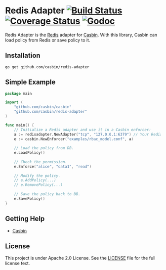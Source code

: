 Redis Adapter [![Build Status](https://travis-ci.org/casbin/redis-adapter.svg?branch=master)](https://travis-ci.org/casbin/redis-adapter) [![Coverage Status](https://coveralls.io/repos/github/casbin/redis-adapter/badge.svg?branch=master)](https://coveralls.io/github/casbin/redis-adapter?branch=master) [![Godoc](https://godoc.org/github.com/casbin/redis-adapter?status.svg)](https://godoc.org/github.com/casbin/redis-adapter)
====

Redis Adapter is the [Redis](https://redis.io/) adapter for [Casbin](https://github.com/casbin/casbin). With this library, Casbin can load policy from Redis or save policy to it.

## Installation

    go get github.com/casbin/redis-adapter

## Simple Example

```go
package main

import (
	"github.com/casbin/casbin"
	"github.com/casbin/redis-adapter"
)

func main() {
	// Initialize a Redis adapter and use it in a Casbin enforcer:
	a := redisadapter.NewAdapter("tcp", "127.0.0.1:6379") // Your Redis network and address. 
	e := casbin.NewEnforcer("examples/rbac_model.conf", a)
	
	// Load the policy from DB.
	e.LoadPolicy()
	
	// Check the permission.
	e.Enforce("alice", "data1", "read")
	
	// Modify the policy.
	// e.AddPolicy(...)
	// e.RemovePolicy(...)
	
	// Save the policy back to DB.
	e.SavePolicy()
}
```

## Getting Help

- [Casbin](https://github.com/casbin/casbin)

## License

This project is under Apache 2.0 License. See the [LICENSE](LICENSE) file for the full license text.
